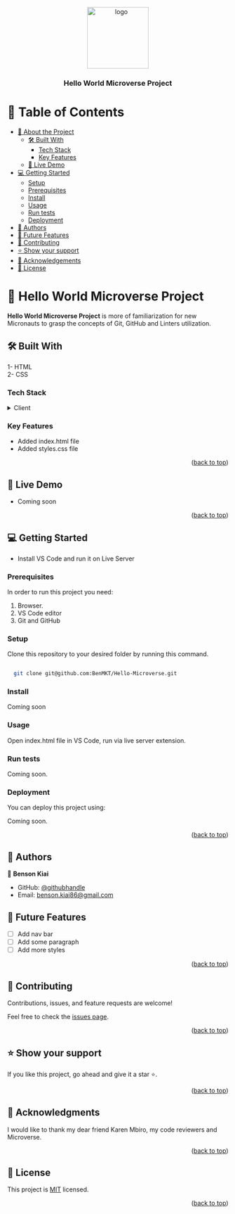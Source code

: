 <a name="readme-top"></a>


<div align="center">

  <img src="murple_logo.png" alt="logo" width="140"  height="auto" />
  <br/>

  <h3><b>Hello World Microverse Project</b></h3>

</div>


# 📗 Table of Contents

- [📖 About the Project](#about-project)
  - [🛠 Built With](#built-with)
    - [Tech Stack](#tech-stack)
    - [Key Features](#key-features)
  - [🚀 Live Demo](#live-demo)
- [💻 Getting Started](#getting-started)
  - [Setup](#setup)
  - [Prerequisites](#prerequisites)
  - [Install](#install)
  - [Usage](#usage)
  - [Run tests](#run-tests)
  - [Deployment](#deployment)
- [👥 Authors](#authors)
- [🔭 Future Features](#future-features)
- [🤝 Contributing](#contributing)
- [⭐️ Show your support](#support)
- [🙏 Acknowledgements](#acknowledgements)
- [📝 License](#license)



# 📖 Hello World Microverse Project <a name="about-project"></a>


**Hello World Microverse Project** is more of familiarization for new Micronauts to grasp the concepts of Git, GitHub and Linters utilization.

## 🛠 Built With <a name="built-with"></a>

1- HTML<br>
2- CSS

### Tech Stack <a name="tech-stack"></a>


<details>
  <summary>Client</summary>
  <ul>
    <li><a href="https://html.com/">HTML</a></li>
    <li><a href="https://www.w3.org/Style/CSS/Overview.en.html">CSS</a></li>
    
  </ul>
</details>


### Key Features <a name="key-features"></a>

- Added index.html file
- Added styles.css file

<p align="right">(<a href="#readme-top">back to top</a>)</p>


## 🚀 Live Demo <a name="live-demo"></a>

- Coming soon

<p align="right">(<a href="#readme-top">back to top</a>)</p>


## 💻 Getting Started <a name="getting-started"></a>

- Install VS Code and run it on Live Server

### Prerequisites

In order to run this project you need:

1. Browser.
2. VS Code editor
3. Git and GitHub


### Setup

Clone this repository to your desired folder by running this command.



```sh
  
  git clone git@github.com:BenMKT/Hello-Microverse.git
  ```

### Install

Coming soon

### Usage

Open index.html file in VS Code, run via live server extension.

### Run tests

Coming soon.

### Deployment

You can deploy this project using:

Coming soon.

<p align="right">(<a href="#readme-top">back to top</a>)</p>

## 👥 Authors <a name="authors"></a>



👤 **Benson Kiai**

- GitHub: [@githubhandle](https://github.com/BenMKT)
- Email: benson.kiai86@gmail.com




## 🔭 Future Features <a name="future-features"></a>


- [ ] Add nav bar
- [ ] Add some paragraph
- [ ] Add more styles

<p align="right">(<a href="#readme-top">back to top</a>)</p>

## 🤝 Contributing <a name="contributing"></a>

Contributions, issues, and feature requests are welcome!

Feel free to check the [issues page](https://github.com/BenMKT/Hello-Microverse/issues).

<p align="right">(<a href="#readme-top">back to top</a>)</p>


## ⭐️ Show your support <a name="support"></a>



If you like this project, go ahead and give it a star ⭐️.

<p align="right">(<a href="#readme-top">back to top</a>)</p>


## 🙏 Acknowledgments <a name="acknowledgements"></a>


I would like to thank my dear friend Karen Mbiro, my code reviewers and Microverse.

<p align="right">(<a href="#readme-top">back to top</a>)</p>


## 📝 License <a name="license"></a>

This project is [MIT](./LICENSE) licensed.


<p align="right">(<a href="#readme-top">back to top</a>)</p>